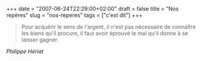 +++
date = "2007-06-24T22:29:00+02:00"
draft = false
title = "Nos repères"
slug = "nos-reperes"
tags = ["c'est dit"]
+++

> Pour acquérir le sens de l'argent, il n'est pas nécessaire de connaître les biens qu'il procure, il faut avoir éprouvé le mal qu'il donne à se laisser gagner.

_Philippe Hériat_